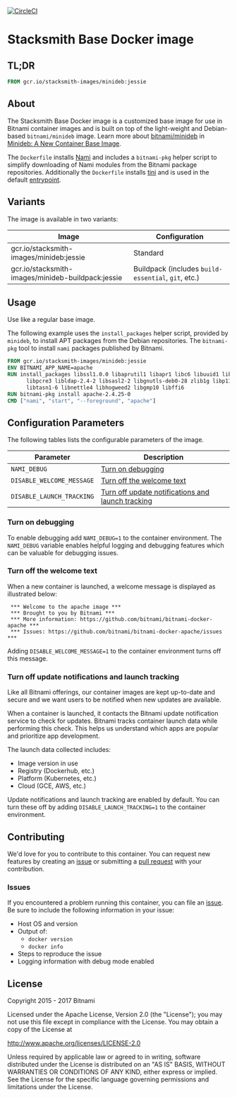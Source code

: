 [![CircleCI](https://circleci.com/gh/bitnami/stacksmith-base/tree/master.svg?style=shield)](https://circleci.com/gh/bitnami/stacksmith-base/tree/master)

# Stacksmith Base Docker image

## TL;DR

```dockerfile
FROM gcr.io/stacksmith-images/minideb:jessie
```

## About

The Stacksmith Base Docker image is a customized base image for use in Bitnami container images and is built on top of the light-weight and Debian-based `bitnami/minideb` image. Learn more about [bitnami/minideb](https://github.com/bitnami/minideb) in [Minideb: A New Container Base Image](https://engineering.bitnami.com/2016/11/02/minideb-a-new-container-base-image.html).

The `Dockerfile` installs [Nami](https://github.com/bitnami/nami) and includes a `bitnami-pkg` helper script to simplify downloading of Nami modules from the Bitnami package repositories. Additionally the `Dockerfile` installs [tini](https://github.com/krallin/tini)  and is used in the default [entrypoint](../../blob/master/rootfs/entrypoint.sh).

## Variants

The image is available in two variants:

|                       Image                       |                    Configuration                    |
|---------------------------------------------------|-----------------------------------------------------|
| gcr.io/stacksmith-images/minideb:jessie           | Standard                                            |
| gcr.io/stacksmith-images/minideb-buildpack:jessie | Buildpack (includes `build-essential`, `git`, etc.) |

## Usage

Use like a regular base image.

The following example uses the `install_packages` helper script, provided by `minideb`, to install APT packages from the Debian repositories. The `bitnami-pkg` tool to install `nami` packages published by Bitnami.

```dockerfile
FROM gcr.io/stacksmith-images/minideb:jessie
ENV BITNAMI_APP_NAME=apache
RUN install_packages libssl1.0.0 libaprutil1 libapr1 libc6 libuuid1 libexpat1 \
      libpcre3 libldap-2.4-2 libsasl2-2 libgnutls-deb0-28 zlib1g libp11-kit0 \
      libtasn1-6 libnettle4 libhogweed2 libgmp10 libffi6
RUN bitnami-pkg install apache-2.4.25-0
CMD ["nami", "start", "--foreground", "apache"]
```

## Configuration Parameters

The following tables lists the configurable parameters of the image.

|         Parameter         |                                               Description                                               |
|---------------------------|---------------------------------------------------------------------------------------------------------|
| `NAMI_DEBUG`              | [Turn on debugging](#turn-on-debugging)                                                                 |
| `DISABLE_WELCOME_MESSAGE` | [Turn off the welcome text](#turn-off-the-welcome-text)                                                 |
| `DISABLE_LAUNCH_TRACKING` | [Turn off update notifications and launch tracking](#turn-off-update-notifications-and-launch-tracking) |

### Turn on debugging

To enable debugging add `NAMI_DEBUG=1` to the container environment. The `NAMI_DEBUG` variable enables helpful logging and debugging features which can be valuable for debugging issues.

### Turn off the welcome text

When a new container is launched, a welcome message is displayed as illustrated below:

```console
 *** Welcome to the apache image ***
 *** Brought to you by Bitnami ***
 *** More information: https://github.com/bitnami/bitnami-docker-apache ***
 *** Issues: https://github.com/bitnami/bitnami-docker-apache/issues ***
```

Adding `DISABLE_WELCOME_MESSAGE=1` to the container environment turns off this message.

### Turn off update notifications and launch tracking

Like all Bitnami offerings, our container images are kept up-to-date and secure and we want users to be notified when new updates are available.

When a container is launched, it contacts the Bitnami update notification service to check for updates. Bitnami tracks container launch data while performing this check. This helps us understand which apps are popular and prioritize app development.

The launch data collected includes:

  - Image version in use
  - Registry (Dockerhub, etc.)
  - Platform (Kubernetes, etc.)
  - Cloud (GCE, AWS, etc.)

Update notifications and launch tracking are enabled by default. You can turn these off by adding `DISABLE_LAUNCH_TRACKING=1` to the container environment.

## Contributing

We'd love for you to contribute to this container. You can request new features by creating an [issue](../../issues/new) or submitting a [pull request](../../issues/pull) with your contribution.

### Issues

If you encountered a problem running this container, you can file an [issue](../../issues/new). Be sure to include the following information in your issue:

- Host OS and version
- Output of:
  + `docker version`
  + `docker info`
- Steps to reproduce the issue
- Logging information with debug mode enabled

## License

Copyright 2015 - 2017 Bitnami

Licensed under the Apache License, Version 2.0 (the "License");
you may not use this file except in compliance with the License.
You may obtain a copy of the License at

http://www.apache.org/licenses/LICENSE-2.0

Unless required by applicable law or agreed to in writing, software
distributed under the License is distributed on an "AS IS" BASIS,
WITHOUT WARRANTIES OR CONDITIONS OF ANY KIND, either express or implied.
See the License for the specific language governing permissions and
limitations under the License.
